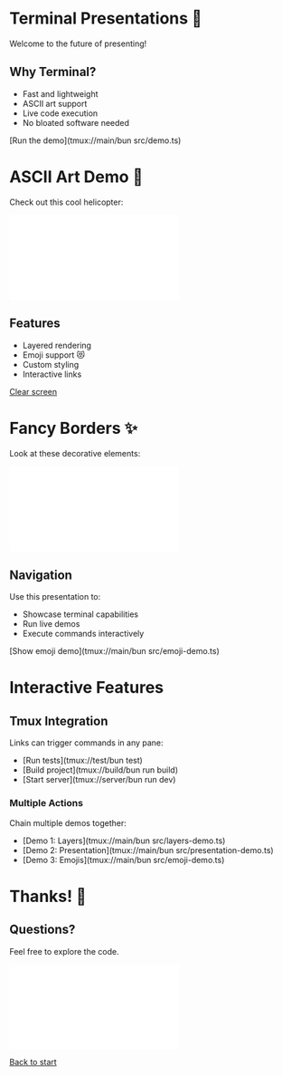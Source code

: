 # Terminal Presentations 🎨

Welcome to the future of presenting!

## Why Terminal?

- Fast and lightweight
- ASCII art support
- Live code execution
- No bloated software needed

[Run the demo](tmux://main/bun src/demo.ts)

# ASCII Art Demo 🚁

Check out this cool helicopter:

![helicopter](heli.txt)

## Features

- Layered rendering
- Emoji support 😻
- Custom styling
- Interactive links

[Clear screen](tmux://main/clear)

# Fancy Borders ✨

Look at these decorative elements:

![border](border1.txt)

## Navigation

Use this presentation to:

- Showcase terminal capabilities
- Run live demos
- Execute commands interactively

[Show emoji demo](tmux://main/bun src/emoji-demo.ts)

# Interactive Features

## Tmux Integration

Links can trigger commands in any pane:

- [Run tests](tmux://test/bun test)
- [Build project](tmux://build/bun run build)
- [Start server](tmux://server/bun run dev)

### Multiple Actions

Chain multiple demos together:

- [Demo 1: Layers](tmux://main/bun src/layers-demo.ts)
- [Demo 2: Presentation](tmux://main/bun src/presentation-demo.ts)
- [Demo 3: Emojis](tmux://main/bun src/emoji-demo.ts)

# Thanks! 🎉

## Questions?

Feel free to explore the code.

![helicopter](heli.txt)

[Back to start](tmux://main/clear)
